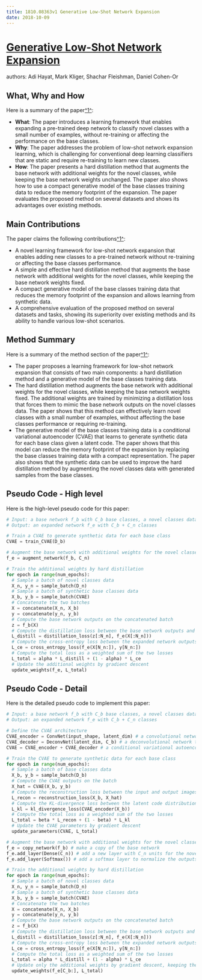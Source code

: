 ```yaml
---
title: 1810.08363v1 Generative Low-Shot Network Expansion
date: 2018-10-09
---
```


# [Generative Low-Shot Network Expansion](http://arxiv.org/abs/1810.08363v1)

authors: Adi Hayat, Mark Kliger, Shachar Fleishman, Daniel Cohen-Or


## What, Why and How

[1]: https://arxiv.org/abs/1810.08363 "[1810.08363] Generative Low-Shot Network Expansion - arXiv.org"
[2]: https://arxiv.org/pdf/1810.08363v1.pdf "Generative Low-Shot Network Expansion - arXiv.org"
[3]: http://export.arxiv.org/abs/2110.08363v1 "[2110.08363v1] Spatio-temporal extreme event modeling of terror ..."

Here is a summary of the paper[^1^][1]:

- **What**: The paper introduces a learning framework that enables expanding a pre-trained deep network to classify novel classes with a small number of examples, without re-training or affecting the performance on the base classes.
- **Why**: The paper addresses the problem of low-shot network expansion learning, which is challenging for conventional deep learning classifiers that are static and require re-training to learn new classes.
- **How**: The paper presents a hard distillation method that augments the base network with additional weights for the novel classes, while keeping the base network weights unchanged. The paper also shows how to use a compact generative model of the base classes training data to reduce the memory footprint of the expansion. The paper evaluates the proposed method on several datasets and shows its advantages over existing methods.

## Main Contributions

[1]: https://arxiv.org/abs/1810.08363 "[1810.08363] Generative Low-Shot Network Expansion - arXiv.org"
[2]: https://arxiv.org/pdf/1810.08363v1.pdf "Generative Low-Shot Network Expansion - arXiv.org"
[3]: http://export.arxiv.org/abs/2110.08363v1 "[2110.08363v1] Spatio-temporal extreme event modeling of terror ..."

The paper claims the following contributions[^1^][1]:

- A novel learning framework for low-shot network expansion that enables adding new classes to a pre-trained network without re-training or affecting the base classes performance.
- A simple and effective hard distillation method that augments the base network with additional weights for the novel classes, while keeping the base network weights fixed.
- A compact generative model of the base classes training data that reduces the memory footprint of the expansion and allows learning from synthetic data.
- A comprehensive evaluation of the proposed method on several datasets and tasks, showing its superiority over existing methods and its ability to handle various low-shot scenarios.

## Method Summary

[1]: https://arxiv.org/abs/1810.08363 "[1810.08363] Generative Low-Shot Network Expansion - arXiv.org"
[2]: https://arxiv.org/pdf/1810.08363v1.pdf "Generative Low-Shot Network Expansion - arXiv.org"
[3]: http://export.arxiv.org/abs/2110.08363v1 "[2110.08363v1] Spatio-temporal extreme event modeling of terror ..."

Here is a summary of the method section of the paper[^1^][2]:

- The paper proposes a learning framework for low-shot network expansion that consists of two main components: a hard distillation method and a generative model of the base classes training data.
- The hard distillation method augments the base network with additional weights for the novel classes, while keeping the base network weights fixed. The additional weights are trained by minimizing a distillation loss that forces them to mimic the base network outputs on the novel classes data. The paper shows that this method can effectively learn novel classes with a small number of examples, without affecting the base classes performance or requiring re-training.
- The generative model of the base classes training data is a conditional variational autoencoder (CVAE) that learns to generate synthetic data for each base class given a latent code. The paper shows that this model can reduce the memory footprint of the expansion by replacing the base classes training data with a compact representation. The paper also shows that the synthetic data can be used to improve the hard distillation method by augmenting the novel classes data with generated samples from the base classes.

## Pseudo Code - High level

Here is the high-level pseudo code for this paper:

```python
# Input: a base network f_b with C_b base classes, a novel classes dataset D_n with C_n novel classes and N_n examples per class, a base classes training dataset D_b
# Output: an expanded network f_e with C_b + C_n classes

# Train a CVAE to generate synthetic data for each base class
CVAE = train_CVAE(D_b)

# Augment the base network with additional weights for the novel classes
f_e = augment_network(f_b, C_n)

# Train the additional weights by hard distillation
for epoch in range(num_epochs):
  # Sample a batch of novel classes data
  X_n, y_n = sample_batch(D_n)
  # Sample a batch of synthetic base classes data
  X_b, y_b = sample_batch(CVAE)
  # Concatenate the two batches
  X = concatenate(X_n, X_b)
  y = concatenate(y_n, y_b)
  # Compute the base network outputs on the concatenated batch
  z = f_b(X)
  # Compute the distillation loss between the base network outputs and the expanded network outputs on the novel classes data
  L_distill = distillation_loss(z[:N_n], f_e(X[:N_n]))
  # Compute the cross-entropy loss between the expanded network outputs and the labels on the synthetic base classes data
  L_ce = cross_entropy_loss(f_e(X[N_n:]), y[N_n:])
  # Compute the total loss as a weighted sum of the two losses
  L_total = alpha * L_distill + (1 - alpha) * L_ce
  # Update the additional weights by gradient descent
  update_weights(f_e, L_total)
```

## Pseudo Code - Detail

Here is the detailed pseudo code to implement this paper:

```python
# Input: a base network f_b with C_b base classes, a novel classes dataset D_n with C_n novel classes and N_n examples per class, a base classes training dataset D_b
# Output: an expanded network f_e with C_b + C_n classes

# Define the CVAE architecture
CVAE_encoder = ConvNet(input_shape, latent_dim) # a convolutional network that encodes the input image into a latent code
CVAE_decoder = DeconvNet(latent_dim, C_b) # a deconvolutional network that decodes the latent code into an output image
CVAE = CVAE_encoder + CVAE_decoder # a conditional variational autoencoder that takes an input image and a class label and outputs a reconstructed image

# Train the CVAE to generate synthetic data for each base class
for epoch in range(num_epochs):
  # Sample a batch of base classes data
  X_b, y_b = sample_batch(D_b)
  # Compute the CVAE outputs on the batch
  X_hat = CVAE(X_b, y_b)
  # Compute the reconstruction loss between the input and output images
  L_recon = reconstruction_loss(X_b, X_hat)
  # Compute the KL-divergence loss between the latent code distribution and the prior distribution
  L_kl = kl_divergence_loss(CVAE_encoder(X_b))
  # Compute the total loss as a weighted sum of the two losses
  L_total = beta * L_recon + (1 - beta) * L_kl
  # Update the CVAE parameters by gradient descent
  update_parameters(CVAE, L_total)

# Augment the base network with additional weights for the novel classes
f_e = copy_network(f_b) # make a copy of the base network
f_e.add_layer(Dense(C_n)) # add a new layer with C_n units for the novel classes
f_e.add_layer(Softmax()) # add a softmax layer to normalize the outputs

# Train the additional weights by hard distillation
for epoch in range(num_epochs):
  # Sample a batch of novel classes data
  X_n, y_n = sample_batch(D_n)
  # Sample a batch of synthetic base classes data
  X_b, y_b = sample_batch(CVAE)
  # Concatenate the two batches
  X = concatenate(X_n, X_b)
  y = concatenate(y_n, y_b)
  # Compute the base network outputs on the concatenated batch
  z = f_b(X)
  # Compute the distillation loss between the base network outputs and the expanded network outputs on the novel classes data
  L_distill = distillation_loss(z[:N_n], f_e(X[:N_n]))
  # Compute the cross-entropy loss between the expanded network outputs and the labels on the synthetic base classes data
  L_ce = cross_entropy_loss(f_e(X[N_n:]), y[N_n:])
  # Compute the total loss as a weighted sum of the two losses
  L_total = alpha * L_distill + (1 - alpha) * L_ce
  # Update only the additional weights by gradient descent, keeping the base network weights fixed
  update_weights(f_e[C_b:], L_total)
```